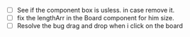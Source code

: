 - [ ] See if the component box is usless. in case remove it.
- [ ] fix the lengthArr in the Board component for him size.
- [ ] Resolve the bug drag and drop when i click on the board
